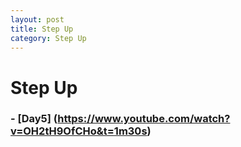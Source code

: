 ```yaml
---
layout: post
title: Step Up
category: Step Up 
---
```


# Step Up


### - [Day5] (https://www.youtube.com/watch?v=OH2tH9OfCHo&t=1m30s)
